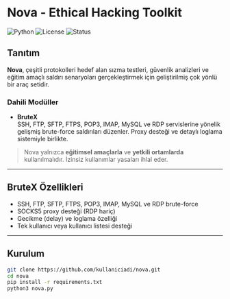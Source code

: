 # Nova - Ethical Hacking Toolkit

![Python](https://img.shields.io/badge/Python-3.8%2B-blue)
![License](https://img.shields.io/badge/License-Educational%20Use%20Only-red)
![Status](https://img.shields.io/badge/Status-Beta-orange)

## Tanıtım

**Nova**, çeşitli protokolleri hedef alan sızma testleri, güvenlik analizleri ve eğitim amaçlı saldırı senaryoları gerçekleştirmek için geliştirilmiş çok yönlü bir araç setidir.

### Dahili Modüller

- **BruteX**  
  SSH, FTP, SFTP, FTPS, POP3, IMAP, MySQL ve RDP servislerine yönelik gelişmiş brute-force saldırıları düzenler. Proxy desteği ve detaylı loglama sistemiyle birlikte.

> Nova yalnızca **eğitimsel amaçlarla** ve **yetkili ortamlarda** kullanılmalıdır. İzinsiz kullanımlar yasaları ihlal eder.

---

## BruteX Özellikleri

- SSH, FTP, SFTP, FTPS, POP3, IMAP, MySQL ve RDP brute-force
- SOCKS5 proxy desteği (RDP hariç)
- Gecikme (delay) ve loglama özelliği
- Tek kullanıcı veya kullanıcı listesi desteği

---

## Kurulum

```bash
git clone https://github.com/kullaniciadi/nova.git
cd nova
pip install -r requirements.txt
python3 nova.py

